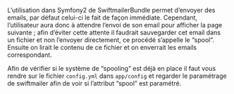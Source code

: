 L’utilisation dans Symfony2 de SwiftmailerBundle permet d’envoyer des emails, par défaut celui-ci le fait de façon immédiate.
Cependant, l’utilisateur aura donc à attendre l’envoi de son email pour afficher la page suivante ; afin d’éviter cette attente il faudrait sauvegarder cet email dans un fichier et non l’envoyer directement, ce procédé s’appelle le “spool”.
Ensuite on lirait le contenu de ce fichier et on enverrait les emails correspondant.

Afin de vérifier si le système de “spooling” est déjà en place il faut vous rendre sur le fichier `config.yml` dans `app/config` et regarder le paramétrage de swiftmailer afin de voir si l’attribut “spool” est paramétré.